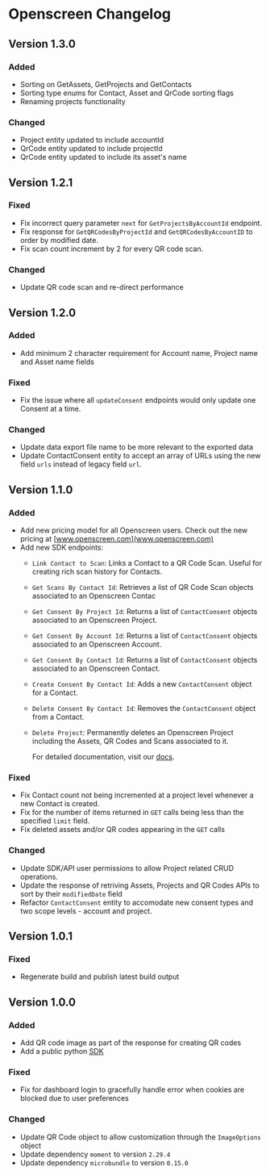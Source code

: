 # Openscreen Changelog

## Version 1.3.0
### Added
- Sorting on GetAssets, GetProjects and GetContacts
- Sorting type enums for Contact, Asset and QrCode sorting flags
- Renaming projects functionality
### Changed
- Project entity updated to include accountId
- QrCode entity updated to include projectId
- QrCode entity updated to include its asset's name

## Version 1.2.1
### Fixed
- Fix incorrect query parameter `next` for `GetProjectsByAccountId` endpoint.
- Fix response for `GetQRCodesByProjectId` and `GetQRCodesByAccountID` to order by modified date.
- Fix scan count increment by 2 for every QR code scan.
### Changed
- Update QR code scan and re-direct performance

## Version 1.2.0
### Added
- Add minimum 2 character requirement for Account name, Project name and Asset name fields
### Fixed
- Fix the issue where all `updateConsent` endpoints would only update one Consent at a time.
### Changed
- Update data export file name to be more relevant to the exported data
- Update ContactConsent entity to accept an array of URLs using the new field `urls` instead of legacy field `url`.

## Version 1.1.0
### Added
- Add new pricing model for all Openscreen users. Check out the new pricing at [www.openscreen.com](www.openscreen.com)
- Add new SDK endpoints:
  - `Link Contact to Scan`: Links a Contact to a QR Code Scan. Useful for creating rich scan history for Contacts.
  - `Get Scans By Contact Id`: Retrieves a list of QR Code Scan objects associated to an Openscreen Contac
  - `Get Consent By Project Id`: Returns a list of `ContactConsent` objects associated to an Openscreen Project.
  - `Get Consent By Account Id`: Returns a list of `ContactConsent` objects associated to an Openscreen Account.
  - `Get Consent By Contact Id`: Returns a list of `ContactConsent` objects associated to an Openscreen Contact.
  - `Create Consent By Contact Id`: Adds a new `ContactConsent` object for a Contact.
  - `Delete Consent By Contact Id`: Removes the `ContactConsent` object from a Contact.
  - `Delete Project`: Permanently deletes an Openscreen Project including the Assets, QR Codes and Scans associated to it.

    For detailed documentation, visit our [docs](docs.openscreen.com).
### Fixed
- Fix Contact count not being incremented at a project level whenever a new Contact is created.
- Fix for the number of items returned in `GET` calls being less than the specified `limit` field.
- Fix deleted assets and/or QR codes appearing in the `GET` calls

### Changed
- Update SDK/API user permissions to allow Project related CRUD operations.
- Update the response of retriving Assets, Projects and QR Codes APIs to sort by their `modifiedDate` field
- Refactor `ContactConsent` entity to accomodate new consent types and two scope levels - account and project.

## Version 1.0.1
### Fixed
- Regenerate build and publish latest build output

## Version 1.0.0
### Added
- Add QR code image as part of the response for creating QR codes
- Add a public python [SDK](https://pypi.org/project/openscreen/)

### Fixed
- Fix for dashboard login to gracefully handle error when cookies are blocked due to user preferences

### Changed
- Update QR Code object to allow customization through the `ImageOptions` object
- Update dependency `moment` to version `2.29.4`
- Update dependency `microbundle` to version `0.15.0`
